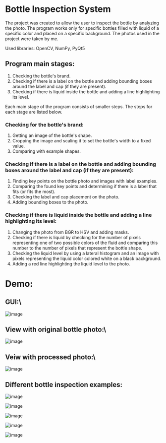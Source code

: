 # Bottle Inspection System

The project was created to allow the user to inspect the bottle by analyzing the photo. The program works only for specific bottles filled with liquid of a specific color and placed on a specific background. The photos used in the project were taken by me.

Used libraries: OpenCV, NumPy, PyQt5

## Program main stages:

1. Checking the bottle's brand.
2. Checking if there is a label on the bottle and adding bounding boxes around the label and cap (if they are present).
3. Checking if there is liquid inside the bottle and adding a line highlighting its level.

Each main stage of the program consists of smaller steps. The steps for each stage are listed below.

### Checking for the bottle's brand:

1. Getting an image of the bottle's shape.
2. Cropping the image and scaling it to set the bottle's width to a fixed value.
3. Comparing with example shapes.

### Checking if there is a label on the bottle and adding bounding boxes around the label and cap (if they are present):

1. Finding key points on the bottle photo and images with label examples.
2. Comparing the found key points and determining if there is a label that fits (or fits the most).
3. Checking the label and cap placement on the photo.
4. Adding bounding boxes to the photo.

### Checking if there is liquid inside the bottle and adding a line highlighting its level:

1. Changing the photo from BGR to HSV and adding masks.
2. Checking if there is liquid by checking for the number of pixels representing one of two possible colors of the fluid and comparing this number to the number of pixels that represent the bottle shape.
3. Checking the liquid level by using a lateral histogram and an image with pixels representing the liquid color colored white on a black background.
4. Adding a red line highlighting the liquid level to the photo.

# Demo:
## GUI:\
![image](https://github.com/Qubav/Bottle_Inspection_System/assets/124883831/57697f7d-41ad-49e1-9a90-f460779e2539)

## View with original bottle photo:\
![image](https://github.com/Qubav/Bottle_Inspection_System/assets/124883831/9d35fee3-a167-4d3d-b11f-027420042326)

## Veiw with processed photo:\
![image](https://github.com/Qubav/Bottle_Inspection_System/assets/124883831/78b5ce1e-5d42-448b-bee6-0c87fb179c57)

## Different bottle inspection examples:
![image](https://github.com/Qubav/Bottle_Inspection_System/assets/124883831/cdee85a8-7489-45c8-bded-36d202c84185)

![image](https://github.com/Qubav/Bottle_Inspection_System/assets/124883831/cb483ede-ed5b-41f3-8317-5022409166dd)

![image](https://github.com/Qubav/Bottle_Inspection_System/assets/124883831/03f8b754-52df-46ef-9e5b-f747ea005133)

![image](https://github.com/Qubav/Bottle_Inspection_System/assets/124883831/554f325e-a4c5-4d33-8df7-c38ee23014d2)

![image](https://github.com/Qubav/Bottle_Inspection_System/assets/124883831/5052caf9-1480-4ce3-93e3-c8652b0b3845)
